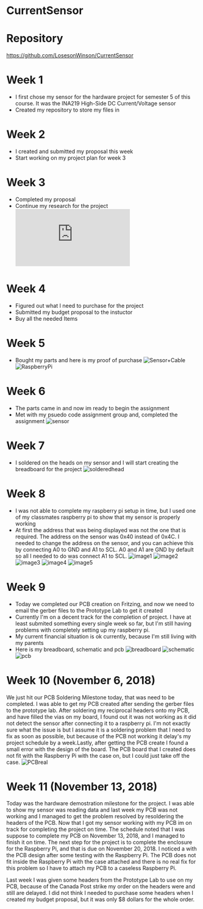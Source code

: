 
# CurrentSensor
# Repository
https://github.com/LosesonWinson/CurrentSensor
# Week 1 
* I first chose my sensor for the hardware project for semester 5 of this course. It was the INA219 High-Side DC Current/Voltage sensor
* Created my repository to store my files in
# Week 2
* I created and submitted my proposal this week
* Start working on my project plan for week 3
# Week 3 
* Completed my proposal
* Continue my research for the project
![ProjectPlan](https://raw.githubusercontent.com/LosesonWinson/CurrentSensor/master/WinsonProjectSchedule.pdf)
# Week 4
* Figured out what I need to purchase for the project
* Submitted my budget proposal to the instuctor
* Buy all the needed Items
# Week 5 
* Bought my parts and here is my proof of purchase
![Sensor+Cable](https://raw.githubusercontent.com/LosesonWinson/CurrentSensor/master/parts%20list.PNG)
![RaspberryPi](https://raw.githubusercontent.com/LosesonWinson/CurrentSensor/master/RPI.PNG)

# Week 6 
* The parts came in and now im ready to begin the assignment
* Met with my psuedo code assignment group and, completed the assignment
![sensor](https://raw.githubusercontent.com/LosesonWinson/CurrentSensor/master/sensor.jpg)

# Week 7
* I soldered on the heads on my sensor and I will start creating the breadboard for the project
![solderedhead](https://raw.githubusercontent.com/LosesonWinson/CurrentSensor/master/soldered.jpg)

# Week 8
* I was not able to complete my raspberry pi setup in time, but I used one of my classmates raspberry pi to show that my sensor is properly working
* At first the address that was being displayed was not the one that is required. The address on the sensor was 0x40 instead of 0x4C. I needed to change the address on the sensor, and you can achieve this by connecting A0 to GND and A1 to SCL. A0 and A1 are GND by default so all I needed to do was connect A1 to SCL.
![image1](https://raw.githubusercontent.com/LosesonWinson/CurrentSensor/master/week8img2.jpg)
![image2](https://raw.githubusercontent.com/LosesonWinson/CurrentSensor/master/week8img1.jpg)
![image3](https://raw.githubusercontent.com/LosesonWinson/CurrentSensor/master/week8img4.jpg)
![image4](https://raw.githubusercontent.com/LosesonWinson/CurrentSensor/master/week8img5.jpg)
![image5](https://raw.githubusercontent.com/LosesonWinson/CurrentSensor/master/week8img3.jpg)
# Week 9
* Today we completed our PCB creation on Fritzing, and now we need to email the gerber files to the Prototype Lab to get it created
* Currently I'm on a decent track for the completion of project. I have at least submited something every single week so far, but I'm still having problems with completely setting up my raspberry pi.
* My current financial situation is ok currently, because I'm still living with my parents
* Here is my breadboard, schematic and pcb
![breadboard](https://raw.githubusercontent.com/LosesonWinson/CurrentSensor/master/inabreadboard_bb.png)
![schematic](https://raw.githubusercontent.com/LosesonWinson/CurrentSensor/master/inabreadboard_schem.png)
![pcb](https://raw.githubusercontent.com/LosesonWinson/CurrentSensor/master/inabreadboard_pcb.png)
# Week 10 (November 6, 2018)
We just hit our PCB Soldering Milestone today, that was need to be completed. I was able to get my PCB created after sending the gerber files to the prototype lab. After soldering my reciprocal headers onto my PCB, and have filled the vias on my board, I found out it was not working as it did not detect the sensor after connecting it to a raspberry pi. I'm not exactly sure what the issue is but I assume it is a soldering problem that I need to fix as soon as possible, but because of the PCB not working it delay's my project schedule by a week.Lastly, after getting the PCB create I found a small error with the design of the board. The PCB board that I created does not fit with the Raspberry Pi with the case on, but I could just take off the case.   ![PCBreal](https://raw.githubusercontent.com/LosesonWinson/CurrentSensor/master/PCB.jpg)
# Week 11 (November 13, 2018)
Today was the hardware demostration milestone for the project. I was able to show my sensor was reading data and last week my PCB was not working and I managed to get the problem resolved by resoldering the headers of the PCB. Now that I got my sensor working with my PCB im on track for completing the project on time. The schedule noted that I was suppose to complete my PCB on November 13, 2018, and I managed to finish it on time. The next step for the project is to complete the enclosure for the Raspberry Pi, and that is due on November 20, 2018. I noticed a with the PCB design after some testing with the Raspberry Pi. The PCB does not fit inside the Raspberry Pi with the case attached and there is no real fix for this problem so I have to attach my PCB to a caseless Raspberry Pi. 

Last week I was given some headers from the Prototype Lab to use on my PCB, because of the Canada Post strike my order on the headers were and still are delayed. I did not think I needed to purchase some headers when I created my budget proposal, but it was only $8 dollars for the whole order.
